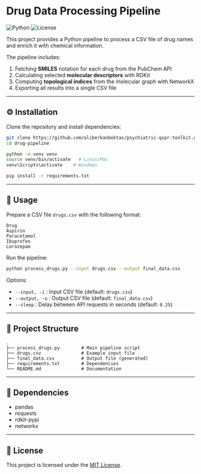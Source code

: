 # Drug Data Processing Pipeline

![Python](https://img.shields.io/badge/Python-3.9%2B-blue.svg)
![License](https://img.shields.io/badge/License-MIT-green.svg)

This project provides a Python pipeline to process a CSV file of drug names and enrich it with chemical information.  

The pipeline includes:
1. Fetching **SMILES** notation for each drug from the PubChem API  
2. Calculating selected **molecular descriptors** with RDKit  
3. Computing **topological indices** from the molecular graph with NetworkX  
4. Exporting all results into a single CSV file  

---

## ⚙️ Installation

Clone the repository and install dependencies:

```bash
git clone https://github.com/aliberkanbektas/psychiatric-qspr-toolkit.git
cd drug-pipeline

python -m venv venv
source venv/bin/activate   # Linux/Mac
venv\Scripts\activate    # Windows

pip install -r requirements.txt
```

---

## 🚀 Usage

Prepare a CSV file `drugs.csv` with the following format:

```csv
Drug
Aspirin
Paracetamol
Ibuprofen
Lorazepam
```

Run the pipeline:

```bash
python process_drugs.py --input drugs.csv --output final_data.csv
```

Options:
- `--input, -i` : Input CSV file (default: `drugs.csv`)  
- `--output, -o` : Output CSV file (default: `final_data.csv`)  
- `--sleep` : Delay between API requests in seconds (default: `0.25`)  

---

## 📂 Project Structure

```
.
├── process_drugs.py        # Main pipeline script
├── drugs.csv               # Example input file
├── final_data.csv          # Output file (generated)
├── requirements.txt        # Dependencies
└── README.md               # Documentation
```

---

## 🧪 Dependencies

- pandas  
- requests  
- rdkit-pypi  
- networkx  

---

## 📄 License

This project is licensed under the [MIT License](https://github.com/aliberkanbektas/psychiatric-qspr-toolkit/blob/main/LICENSE.txt).
#
